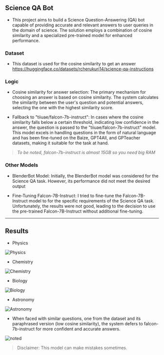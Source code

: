 
## Science QA Bot

- This project aims to build a Science Question-Answering (QA) bot capable of providing accurate and relevant answers to user queries in the domain of science. The solution employs a combination of cosine similarity and a specialized pre-trained model for enhanced performance.

### Dataset
- This dataset is used for the cosine similarity to get an answer https://huggingface.co/datasets/rcherukuri14/science-qa-instructions 

### Logic
- Cosine similarity for answer selection: The primary mechanism for choosing an answer is based on cosine similarity. The system calculates the similarity between the user's question and potential answers, selecting the one with the highest similarity score.

- Fallback to "tiiuae/falcon-7b-instruct": In cases where the cosine similarity falls below a certain threshold, indicating low confidence in the answer, the question is passed to the "tiiuae/falcon-7b-instruct" model. This model excels in handling questions in the form of natural language and has been fine-tuned on the Baize, GPT4All, and GPTeacher datasets, making it suitable for the task at hand. 

>  _To be noted, falcon-7b-instruct is almost 15GB so you need big RAM_

### Other Models
- BlenderBot Model: 
Initially, the BlenderBot model was considered for the Science QA task. However, its performance did not meet the desired output

- Fine-Tuning Falcon-7B-Instruct: 
I tried to fine-tune the Falcon-7B-Instruct model to for the specific requirements of the Science QA task. Unfortunately, the results were not good, leading to the decision to use the pre-trained Falcon-7B-Instruct without additional fine-tuning.

<hr>

## Results

- Physics

![Physics](https://github.com/Mahmoud-Hesham99/scienceQA-bot-ofTask/assets/73784370/8a7eaaaa-dc31-43ed-b9cc-01d804362a28)

- Chemistry

![Chemistry](https://github.com/Mahmoud-Hesham99/scienceQA-bot-ofTask/assets/73784370/4f2afd3a-1b3e-4bc2-9a02-f2474b5bc637)


- Biology
  
![Biology](https://github.com/Mahmoud-Hesham99/scienceQA-bot-ofTask/assets/73784370/2fc97218-646d-44b2-8d09-1e84def5b1d8)


- Astronomy

![Astronomy](https://github.com/Mahmoud-Hesham99/scienceQA-bot-ofTask/assets/73784370/bfcb4298-29c7-4a48-824b-6b036069bef9)


- When faced with similar questions, one from the dataset and its paraphrased version (low cosine similarity), the system defers to falcon-7b-instruct for more confident and accurate answers.

![noted](https://github.com/Mahmoud-Hesham99/scienceQA-bot-ofTask/assets/73784370/a9935d25-6a45-492c-8107-24cfcbc04524)


> Disclaimer: This model can make mistakes sometimes.

